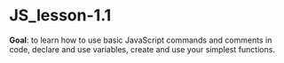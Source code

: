 # JS_lesson-1.1
**Goal**: to learn how to use basic JavaScript commands and comments in code, declare and use variables, create and use your simplest functions.

